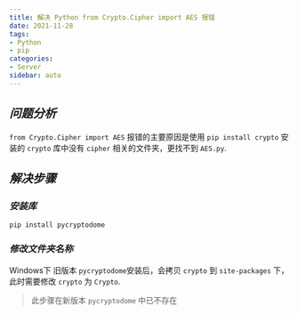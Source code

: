 ```yaml
---
title: 解决 Python from Crypto.Cipher import AES 报错
date: 2021-11-28
tags:
- Python
- pip
categories:
- Server
sidebar: auto
---
```


## ***问题分析***

`from Crypto.Cipher import AES` 报错的主要原因是使用 `pip install crypto` 安装的 `crypto` 库中没有 `cipher` 相关的文件夹，更找不到 `AES.py`.

## ***解决步骤***

### ***安装库***

```shell
pip install pycryptodome
```

### ***修改文件夹名称***

Windows下 旧版本 `pycryptodome`安装后，会拷贝 `crypto` 到 `site-packages` 下， 此时需要修改 `crypto` 为 `Crypto`.

> 此步骤在新版本 `pycryptodome` 中已不存在